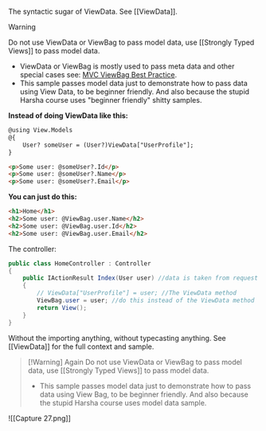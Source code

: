 The syntactic sugar of ViewData. See [[ViewData]].
>[!Warning]
>Do not use ViewData or ViewBag to pass model data, use [[Strongly Typed Views]] to pass model data. 
>- ViewData or ViewBag is mostly used to pass meta data and other special cases see: [MVC ViewBag Best Practice](https://stackoverflow.com/questions/11262034/mvc-viewbag-best-practice). 
>- This sample passes model data just to demonstrate how to pass data using View Data, to be beginner friendly. 
>And also because the stupid Harsha course uses "beginner friendly" shitty samples.

**Instead of doing ViewData like this:**
```html
@using View.Models
@{
    User? someUser = (User?)ViewData["UserProfile"]; 
}

<p>Some user: @someUser?.Id</p>
<p>Some user: @someUser?.Name</p>
<p>Some user: @someUser?.Email</p>
```
**You can just do this:**
```html
<h1>Home</h1>
<h2>Some user: @ViewBag.user.Name</h2>
<h2>Some user: @ViewBag.user.Id</h2>
<h2>Some user: @ViewBag.user.Email</h2>
```
The controller:
```c#
public class HomeController : Controller
{
    public IActionResult Index(User user) //data is taken from request and model binded to be a user object
    {
        // ViewData["UserProfile"] = user; //The ViewData method
        ViewBag.user = user; //do this instead of the ViewData method
        return View();
    }
}
```
Without the importing anything, without typecasting anything.
See [[ViewData]] for the full context and sample.
>[!Warning] Again
>Do not use ViewData or ViewBag to pass model data, use [[Strongly Typed Views]] to pass model data. 
>- This sample passes model data just to demonstrate how to pass data using View Bag, to be beginner friendly. 
>And also because the stupid Harsha course uses model data sample.

![[Capture 27.png]]